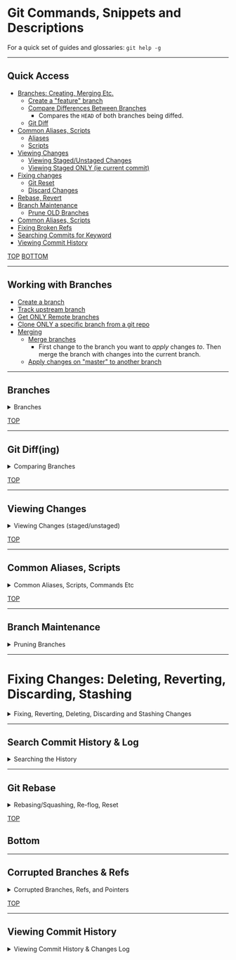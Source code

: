 # Git Commands, Snippets and Descriptions
For a quick set of guides and glossaries: ``` git help -g ```

------------------------------------------------------------------------------------------------------------------------

## **Quick Access**


- [Branches: Creating, Merging Etc.](#working-with-branches)
    - [Create a "feature" branch](#branches)
    - [Compare Differences Between Branches](#compare-differences-between-branches)
        - Compares the `HEAD` of both branches being diffed.
    - [Git Diff](#git-diffing)
- [Common Aliases, Scripts](#common-aliases-scripts)
    - [Aliases](#aliases)
    - [Scripts](#scripts)
- [Viewing Changes](#viewing-changes)
    - [Viewing Staged/Unstaged Changes](#viewing-staged--unstaged-changes-before-committing)
    - [Viewing Staged ONLY (ie current commit)](#viewing-current-commit-changes)
- [Fixing changes](#fixing-changes-deleting-reverting-discarding-stashing)
    - [Git Reset](#git-reset)
    - [Discard Changes](#discard-changes)
- [Rebase, Revert](#git-rebase)
- [Branch Maintenance](#branch-maintenance)
  - [Prune OLD Branches](#pruning-branches)
- [Common Aliases, Scripts](#common-aliases-scripts)
- [Fixing Broken Refs](#fixing-broken-refs)
- [Searching Commits for Keyword](#search-commit-history--log)
- [Viewing Commit History](#viewing-commit-history)





[TOP](#git-commands-snippets-and-descriptions)
[BOTTOM](#bottom)

------------------------------------------------------------------------------------------------------------------------

## Working with Branches
- [Create a branch](#create-a-branch)
- [Track upstream branch](#track-upstream-branch)
- [Get ONLY Remote branches](#get-only-remote-branches)
- [Clone ONLY a specific branch from a git repo](#clone-only-a-specific-branch-from-a-repo)
- [Merging](#merging)
    - [Merge branches](#merge-branches)
        - First change to the branch you want to *apply* changes *to*. Then merge the branch with changes into the current branch.
    - [Apply changes on "master" to another branch](#push-changes-on-master-to-feature-branch)
    
    
------------------------------------------------------------------------------------------------------------------------


## Branches

<details>
    <summary>Branches</summary>
    
## Create "Feature" Branch & Clone Master Into It
The following command will create a new "feature" branch and clone the ```master``` branch's current state in to.

```bash
git checkout -b feature

# then push to remote (add -u for remote tracking)
git push origin feature

# then list all current branches
git branch -a
```

    
### Create a Branch
```bash
# the following will create a branch named features
git branch "features"

# change to the new branch
git checkout features
```

### Track Upstream Branch
```bash
git push -u origin/<my_branch>

# List all branches and their upstreams
git branch -vv
```
### Get ONLY Remote Branches
```bash
git branch -r
```

### Jump Back to the Last Branch
```bash
git checkout -
```

### Clone ONLY a Specific Branch from a Repo
```bash
git clone --single-branch --branch <branchname> <remote-repo>

# USAGE EXAMPLE: be sure to grab the clone URL

git clone --single-branch --branch features https://github.com/EstenGrove/MyRepo.git

# ALT USAGE EXAMPLE
# Pseudo Code: git clone -b <branch_name> --single-branch <repo_url>

git clone -b features_branch --single-branch https://github.com/EstenGrove/MyRepo.git
```

### Pushing Changes
```bash
# add tracking for any new files
git add -A

# commit to staging and add comment
git commit -m "Some comment here..."

# push to branch
git push origin <branch>

####### Alternate Method
####### You can use the interactive CLI
git commit --interactive

# *** Commands ***
#   1: status       2: update       3: revert       4: add untracked
#   5: patch        6: diff         7: quit         8: help
#  What now>

```

### Fetch Latest Changes
```bash
# First fetch any changes and stage them locally
git fetch

# Then pull them down into the local repo and sync them. You can also specify pulling froma particular branch
git pull 
# OR
git pull <upstream> <branch>

# Example: git pull origin features
```

## Merging

### Merge Branches
First you need to change into the branch that you want to merge *into*. 
- If you want to add the changes in a "features" branch to the "master" branch, you would first change to the "master" branch and merge "features" *into* the "master" branch.
```
# first change to the branch you want to merge changes *into*
git checkout master

# then run merge of the branch you want to pull changes from
git merge features
```

### Push Changes On "master" to "feature" Branch
- The following command(s) is for applying changes found on "master" to another branch like a "feature" branch.

```bash
git checkout feature
git rebase master
```


### Show Latest Branches
Can be helpful when using BugIDs for branch names.
- The following will loop all your latest branches and display them with their names and most recent commits
```bash
git latest = for-each-ref --count=30 --sort=-committerdate refs/heads/ --format='%(refname:short)'
```

### Remove Local Branches that Were Removed from Remote(GitHub)
```bash
# to see what will be deleted before actually deleting them
git remote prune origin --dry-run

# to actually make the changes and remove the branch
git remote update --prune
```

### Deleting Branches
- Delete local branch
```bash
git branch -d <local_branch>
```
- Delete remote branch
```bash
git push origin --delete <remote_branch>
```

### Sync with Remote and Overwrite Local Changes
```bash
git fetch origin && git reset --hard origin/master && git clean -f -d
```

### List All Branches That Have Been Merged Into Master
```bash
git branch --merged master
```

### Save Changes to Commit Later (git stash)
- This is helpful when you need to pull the latest changes but you don't want it to overwrite your own
```bash
git stash

# Also can leave a comment for discerning between "stashes"

git stash save "Some comment here..."
```

</details>

[TOP](#git-commands-snippets-and-descriptions)

------------------------------------------------------------------------------------------------------------------------

## Git Diff(ing)

<details>
    <summary>Comparing Branches</summary>

### Compare Differences Between Branches
This will compare the tip of both branches (ie ```HEAD```. It shows ALL changes that exist in "branch2" that DO NOT exist in "branch1". This is perfect when working on a "feature" branch and checking master before a committing changes.

```bash
git diff branch1..branch2

# EXAMPLE USAGE:
git diff master..feature_adlschedule
```

**Compare Branches** 
You can also use triple dot syntax (ie ```git diff branch1...branch2```). This will compare the tip of the right("branch2") branch (ie ```HEAD```) with the common ancestor of the left("branch1") branch.

```bash
# This ONLY compares the tip of "branch2" with the 1st common ancestor in "branch1"
# YOU USUALLY WANT TO USE "double-dot" syntax: git diff branch1..branch2

git diff branch1...branch2
```

#### **Visual Examples**

![Git-Diff](https://user-images.githubusercontent.com/41505038/80240465-b7d7d800-8616-11ea-8d2c-0c48e58ef4a2.png)


</details>


[TOP](#git-commands-snippets-and-descriptions)

------------------------------------------------------------------------------------------------------------------------

## Viewing Changes

<details>
    <summary>Viewing Changes (staged/unstaged)</summary>

## Viewing "Staged" & "Unstaged" Changes *Before* Committing

```javascript
# show actual line changes
git diff HEAD

# show ONLY filenames
git diff --name-only HEAD
```

### Check What Files Were Changed/Modified in a Commit
-First you need to commit ID
```bash
# this will show the last commits in a graphical tree format
git log --graph

# then when you find the commit that you want more details on, copy the commit ID/ref and run
git show <commit_id>
```

### Show a Log of Changes to a Repo's ```HEAD```
```bash
git reflog

### OUTPUT ###
# e95e7c7 (HEAD -> master, origin/master) HEAD@{0}: commit: Resynced repo.
# f05d8ec HEAD@{1}: commit: Fixed sidenav 'overlay' bug.
# c570d99 HEAD@{2}: commit: Added: AfternoonPage component w/ working form. Starting to implement Context to enable 'completion summaries'.
# e977e39 HEAD@{3}: pull: Fast-forward

```

### Check Who Made Changes & When (Git Blame)
```bash
git blame <my_file>

### OUTPUT ###
#e95e7c73 (EstenGrove 2019-06-26 08:51:59 -0700  1) This is to be the first-form prototype. A version 1 demo that will be presented Friday June 28th.
#^1bbef14 (EstenGrove 2019-06-17 07:09:37 -0700  2)
#00bda746 (EstenGrove 2019-06-21 11:20:41 -0700  3)

```
### Checking Changes and Status and General Information
```bash
# this will print a commit history w/ comments, ID and a visual graph of commits
git log --graph

# to get a more colorized output of the last 5 commits
git log -5 --pretty --oneline

###### OUTPUT #######
#5377a90 (HEAD -> master, origin/master, origin/HEAD) Updated comments and docs. Pushed new items.
#506cb39 Added: useWasTouched, useWasHovered. Added comments to various components for clarity.
#9f3d5b8 Fixed incorrect file name
#1c7d24d Added 'utilites': useDebounce, usePrevious, useStringGenerator, useSlicer. Added comments and made minor improvements to hooks
#c39f8c2 Added new fields to log tables

# get a quick log of contributors and see commits per person
git shortlog -sn

# to get a detailed, colorized log output of changes. Helpful to create an alias for this
git log --all --graph --decorate --oneline --simplify-by-decoration


# check how many lines of code you're written today
git diff --shortstat "@{0 day ago}"
```

### See All Commits Made Since Forking From master
```bash
git log --no-merges --stat --reverse master..
```

### See Detailed Info of Commits
```bash
git log --stat
```
```
## OUTPUT ##
commit f54fe2e4256ea2f30bea6b7f0566e96e333d8079
Author: Esten <estengrove99@gmail.com>
Date:   Mon Jun 24 16:03:07 2019 -0700

    Fixed solobracket-issue

 src/components/CardContainer.js | 1 -
 1 file changed, 1 deletion(-)

commit 4a2e415abfd001db39485423a4f85aa34b4f008d
Author: Esten <estengrove99@gmail.com>
Date:   Mon Jun 24 14:09:32 2019 -0700

    Updated Readme.md w/ task completions.

 README.md                       | 17 ++++++++++-------
 src/components/CardContainer.js |  8 +++++---
 src/components/Nav.js           |  4 ++--
 3 files changed, 17 insertions(+), 12 deletions(-)
```

### Check Changes Since 2 Weeks Ago
```bash
# Method 1
git log --no-merges --raw --since='2 weeks ago'

# Method 2: simpler!!!
git whatchanged --since='2 weeks ago'
```


### Undo a Commit By Creating a New Commit
```bash
git revert <commit-ish>
```

</details>

[TOP](#git-commands-snippets-and-descriptions)

------------------------------------------------------------------------------------------------------------------------

## Common Aliases, Scripts

<details>
    <summary>Common Aliases, Scripts, Commands Etc</summary>

```bash
#########################################################################
############### GIT ALIASES, FUNCTIONS, HELPERS & SCRIPTS ###############
#########################################################################

alias gs='git status'
alias glg='git log --graph'
alias gls='git log --stat'
alias glp='git log --pretty=format:"%h : %s" --graph'
alias gr='grep --color -r' # usage gr 'some-string'
alias gdh='git diff HEAD' # view staged/unstaged changes before commit
alias gdn='git diff --name-only HEAD' # view staged/unstaged filenames ONLY, before commit

# Git Add, Commit, Push to Specfic Branch ONLY
# Checks for Empty string as args, if empty then just "git push", else "git push origin <arg>"

acp ()
{
	if [[ -n "$2" ]]; then
		git add .; git commit; git push origin "$2"
	else
		git add .; git commit; git push
	fi
}

# Git Add, Commit, Push to Specific Branch ONLY
acpb(){
	if [[ -n "$2" ]]; then
		git add .; git commit; git push origin "$2"
	else
		git add .; git commit; git push
	fi
}

# Git Fetch, and Pull - get the latest
gfp () {
	git fetch; git pull
}

# Git: Change Branch
cb (){
	git checkout "$1";
}

#### Search Git Logs ####
GS(){
	git log --all --grep="$1"
}
```

</details>


[TOP](#git-commands-snippets-and-descriptions)

------------------------------------------------------------------------------------------------------------------------

## Branch Maintenance

<details>
  <summary>Pruning Branches</summary>
  
### Pruning OLD Branches
Remove local branches that have been removed from your remote (ie GitHub, or other). ```git prune``` does NOT work on branches with an existing reference(ie ref). [Great explaination here](https://stackoverflow.com/questions/20106712/what-are-the-differences-between-git-remote-prune-git-prune-git-fetch-prune)

##### **Types of Pruning**


```bash
# NOTE: before running try a dry-run
git remote prune origin --dry-run

# SYNTAX: 
git remote prune <branch>

git remote update --prune
```
  
  
</details>


------------------------------------------------------------------------------------------------------------------------



# Fixing Changes: Deleting, Reverting, Discarding, Stashing 

<details>
    <summary>Fixing, Reverting, Deleting, Discarding and Stashing Changes</summary>

#### **Git Reset, Git Revert Etc**
- ```git reset```, ```git revert```
  - ```git revert``` can ONLY be used at the commit level.
  - ```git reset``` can be used on commits AND individual files.

#### Git Reset
Fixes issues when you commit changes that are NOT complete. Resets your index to the latest commit.
- It allows you to "point" a branch at another branch. For instance, if you want to point your master branch to a branch called "C" you could run: ```git reset C``` while the master branch is checked out.

##### Discard Staged and Unstaged Changes Since the Last Commit
```bash
git reset --hard HEAD
```

#### Discard LOCAL Unstaged Changes Since the Last Commit
- This is best for local only changes
```bash
git checkout <commit_id>
```
#### Git Revert
- This will undo the effects of changes in my last commit.
```bash
git revert <commit_id>
```
#### Delete Untracked Files From Local Directory
- ```-n``` is to do a "dry-run". It won't delete anything, only show what will be deleted.
- ```-f``` is to actually delete the files.
- ```-d``` is to remove the untracked directories.
  - This will NOT effect files and folders entered in .gitignore
```bash
git clean -n
```
#### Alternate Method for Deleting Changes

```bash
# first run git status to find the commit you want to reset to
git status

# soft reset
git reset --soft HEAD@{1}

# hard reset - this will throw away any uncommitted changes BEWARE
git reset --hard HEAD <commit-ID>

# example: git reset --hard HEAD f1d2325
```

### Deleting a Branch

```bash
# For "unmerged" branches
git branch -D <branch-to-delete>

# For "merged" branches
git branch -d <branch-to-delete>
```

### Uncommit Everything, But Still Save the Changes (Soft-Reset)
```bash
git reset --soft HEAD~3
```

### Review Every Change You've Made
```bash
git reflog
```

### Stash Changes for Later (git stash)
```bash
git stash

# to retrieve the changes that were stashed
git stash apply
# OR to retrieve & apply your stashed changes AND remove the stash from the stash "array"
git stash pop
```

### List ALL Saved Stashes
```bash
git stash list
```


### Change/Rewrite Last Commit
This command allows you to change: commit comments, comment content by adding or removing files
```bash
git commit --amend
```

### Cherry Picking
Cherry Picking allows you to pick a commit from one branch and apply it to another branch
- useful when accidentally commiting to the wrong branch
```bash
git cherry-pick <commit_reference>

#### USAGE ####
# first get a commit reference
git log
# then use that reference to run the cherry pick command
git cherry-pick <commit_reference>
# then change to branch you want to apply the mistaken commit *to*
git checkout <branch>
# then execute the command with the desired branch that the mistaken commit was applied *to*
git cherr-pick <branch_name>
```

</details>

---

## Search Commit History & Log

<details>
    <summary>Searching the History</summary>

### Search Commit History for Keyword
Will search commits for a keyword and display any matching commits
```bash
git log -S <keyword>

# Example: git log -S puppy
```

#### Get Commit SHA
The following will show a "brief" oneliner for each commit w/ the SHA hash.

```bash
git log --oneline --graph
```

</details>

---



## Git Rebase

<details>
    <summary>Rebasing/Squashing, Re-flog, Reset</summary>

Rebasing is the more DANGEROUS alternative to ```git merge```, but it's sometimes necessary. You can pick and choose which commits you want to squash, reword, edit or fixup.
- rebasing works just like a destructive merge. You change to the branch that you wnat to apply changes *to*. Then rebase *into* it

```bash
git rebase -i <branch>

###### EXAMPLE USAGE ######
# to overwrite a master branch with changes from a features branch
# first change to the branch you 
git checkout master
git rebase -i features
# the above will destructively merge changes from features into master
```

</details>

[TOP](#git-commands-snippets-and-descriptions)

## Bottom

---

## Corrupted Branches & Refs

<details>
    <summary>Corrupted Branches, Refs, and Pointers</summary>

## Fixing Broken Refs
Sometimes a branch's ```ref``` or ```HEAD``` get's "broken" and it no longer able to be accessed, read from, or updated.

**Common Broken Ref Error Message**


```bash
# sometimes this is the message
warning: ignoring ref with broken name refs/heads/js 2

# or this
fatal: missing object 69b76b88831327819fd7be5f63fa048a3e8d21e1 for refs/heads/react
```

**To solve this:**

```bash
# 1st run the following to check the branches in a repo 
git branch -a

# 2nd run the following, IF...IF there's an issue with one of the ref
git update-ref -d <path-to-branch-ref>

# EXAMPLE USAGE:
git update-ref -d 'refs/remotes/origin/react'
```

</details>


[TOP](#git-commands-snippets-and-descriptions)

------------------------------------------------------------------------------------------------------------------------


## Viewing Commit History

<details>
  <summary>Viewing Commit History & Changes Log</summary>
  
### **View "one-liner" of each Commit**

```bash
git log --oneline --graph
```
	
	
</details>
